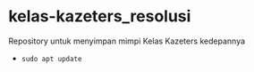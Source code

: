 # kelas-kazeters_resolusi
Repository untuk menyimpan mimpi Kelas Kazeters kedepannya
<ul>
  <li><code>sudo apt update</code></li>
<ul>
